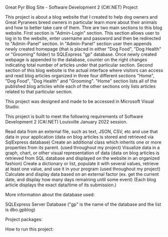 Great Pyr Blog Site - Software Development 2 (C#/.NET) Project

This project is about a blog website that I created to help dog owners and Great Pyranees breed owners in particular learn more about their animals and how to better take care of them. 
Thre are two main sections to this blog website. First section is "Admin-Login" section. This section allows user to log in to the website, enter username and password and then be redirected 
to "Admin-Panel" section. In "Admin-Panel" section user then appends newly created homepage (that is placed in either "Dog Food", "Dog Health" or "Grooming" folder) to SQLExpress "gp" database.
Once newly created webpage is appended to the database, counter on the right changes indicating total number of articles under that particular section. Second section of this blog website
is the actual interface where visitors can access and read blog articles organized in three four different sections "Home", "Dog Food", "Dog Health" and "Grooming". "Home" section lists all
of the published blog articles while each of the other sections only lists articles related to that particular section. 

This project was designed and made to be accessed in Microsoft Visual Studio.

This project is built to meet the following requirements of Software Development 2 (C#/.NET) Louisville January 2022 session.

Read data from an external file, such as text, JSON, CSV, etc and use that data in your application (data on blog articles is stored and retrieved via SqlExpress database)
Create an additional class which inherits one or more properties from its parent. (used throughout my project)
Visualize data in a graph, chart, or other visual representation of data (data on blog articles is retrieved from SQL database and displayed on the website in an organized fashion)
Create a dictionary or list, populate it with several values, retrieve at least one value, and use it in your program (used throughout my project)
Calculate and display data based on an external factor (ex. get the current date, and display how many days remaining until some event) (Each blog article displays the exact data/time of its 
submission.) 

More information about the database used:

SQLExpress Server Database ("gp" is the name of the database and the list is dbo.gpblog)

Project packages:


How to run this project:



